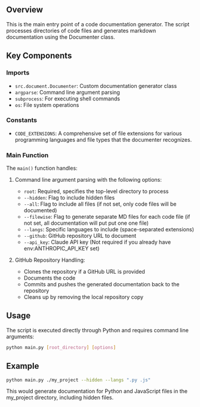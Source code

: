 ## Overview
This is the main entry point of a code documentation generator. The script processes directories of code files and generates markdown documentation using the Documenter class.

## Key Components

### Imports
- `src.document.Documenter`: Custom documentation generator class
- `argparse`: Command line argument parsing
- `subprocess`: For executing shell commands
- `os`: File system operations

### Constants
- `CODE_EXTENSIONS`: A comprehensive set of file extensions for various programming languages and file types that the documenter recognizes.

### Main Function
The `main()` function handles:
1. Command line argument parsing with the following options:
   - `root`: Required, specifies the top-level directory to process
   - `--hidden`: Flag to include hidden files
   - `--all`: Flag to include all files (if not set, only code files will be documented)
   - `--filewise`: Flag to generate separate MD files for each code file (if not set, all documentation will put put one one file)
   - `--langs`: Specific languages to include (space-separated extensions)
   - `--github`: GitHub repository URL to document
   - `--api_key`: Claude API key (Not required if you already have env:ANTHROPIC_API_KEY set)

2. GitHub Repository Handling:
   - Clones the repository if a GitHub URL is provided
   - Documents the code
   - Commits and pushes the generated documentation back to the repository
   - Cleans up by removing the local repository copy

## Usage
The script is executed directly through Python and requires command line arguments:
```bash
python main.py [root_directory] [options]
```

## Example
```bash
python main.py ./my_project --hidden --langs ".py .js"
```

This would generate documentation for Python and JavaScript files in the my_project directory, including hidden files.
